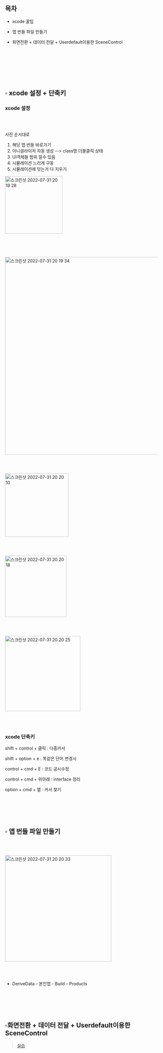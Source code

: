 ## 목차

* xcode 꿀팁

* 앱 번들 파일 만들기

* 화면전환 + 데이터 전달 + Userdefault이용한 SceneControl

  ​    

<br/><br/><br/><br/>

## ▫️ xcode 설정 + 단축키

### xcode 설정

<br/><br/>

사진 순서대로

1. 해당 앱 번들 바로가기
2. 이니셜라이저 자동 생성 --> class명 더블클릭 상태
3. UI객체들 범위 알수 있음
4. 시뮬레이션 느리게 구동
5. 시뮬레이션에 잇는거 다 지우기

<img width="189" alt="스크린샷 2022-07-31 20 19 28" src="https://user-images.githubusercontent.com/106936018/182023797-eb21b1f3-c756-43e4-8058-9d4e4d298d25.png">

<br/><br/>

## 

<img width="650" alt="스크린샷 2022-07-31 20 19 34" src="https://user-images.githubusercontent.com/106936018/182023803-b87eaa66-52a0-413b-86c5-fd96bca35105.png">

<br/><br/>



<img width="209" alt="스크린샷 2022-07-31 20 20 10" src="https://user-images.githubusercontent.com/106936018/182023824-50f207f6-43a3-4f9a-9c6c-8ff073cfb08e.png">



<br/><br/>

<img width="202" alt="스크린샷 2022-07-31 20 20 18" src="https://user-images.githubusercontent.com/106936018/182023831-68f4d4b9-8fca-4a82-9d41-af5574f4d166.png">

<br/><br/>



<img width="248" alt="스크린샷 2022-07-31 20 20 25" src="https://user-images.githubusercontent.com/106936018/182023833-75189c56-8041-414f-9286-d33135dd37ac.png">

<br/><br/>



### xcode 단축키

shift + control + 클릭 : 다중커서

shift + option + e : 똑같은 단어 변경시

control + cmd + E : 코드 공시수정

control + cmd + 위아래 : interface 정리

option + cmd + 엘 : 커서 찾기

<br/><br/><br/><br/>

## ▫️ 앱 번들 파일 만들기

<br/><br/>

<img width="350" alt="스크린샷 2022-07-31 20 20 33" src="https://user-images.githubusercontent.com/106936018/182023836-aad4c14f-aa7c-4a53-91c3-36460ffcad99.png">

<br/><br/>

* DeriveData - 본인앱 - Build - Products



<br/><br/><br/><br/>



## ▫️화면전환 + 데이터 전달 + Userdefault이용한 SceneControl

> [실습](https://github.com/haha1haka/iOS-Practice/tree/main/SceneControl%2BDataPass)
